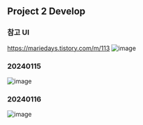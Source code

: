 ## Project 2 Develop

### 참고 UI
https://mariedays.tistory.com/m/113
![image](https://github.com/yenn222/React-Project/assets/131340704/43905b0c-845c-43a0-ad78-fef73a91bda8)

### 20240115
![image](https://github.com/yenn222/React-Project/assets/131340704/07bba2eb-a149-4afd-b3ee-40e3f2860056)

### 20240116
![image](https://github.com/yenn222/React-Project/assets/131340704/59a3f270-5265-4eea-8956-d44d9ac4d3ac)
